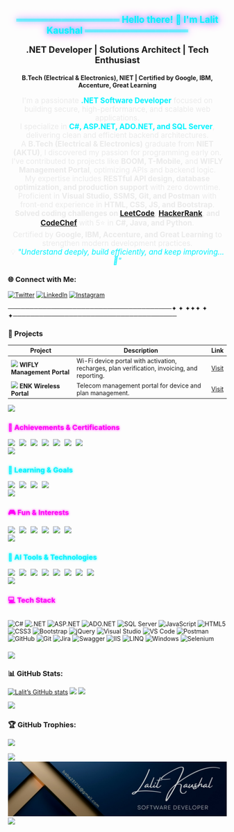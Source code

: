 <h2 align="center" style="color:#00F2FE; text-shadow: 0 0 10px #00F2FE, 0 0 20px #FF00F7;">════════════════ Hello there! 👋 I'm Lalit Kaushal ════════════════</h2>


<p align="center" style="font-size:20px;">
  <b>.NET Developer | Solutions Architect | Tech Enthusiast</b>
</p>
<p align="center">
  <b>B.Tech (Electrical & Electronics), NIET | Certified by Google, IBM, Accenture, Great Learning</b>
</p>

<p align="center" style="color:#EAEAEA; font-size:17px;">
  I'm a passionate <b style="color:#00F2FE;">.NET Software Developer</b> focused on building secure, high-performance, and scalable web applications.<br>
  I specialize in <b style="color:#00F2FE;">C#, ASP.NET, ADO.NET, and SQL Server</b>, delivering clean and efficient backend architectures.<br>
  A <b>B.Tech (Electrical & Electronics)</b> graduate from <b>NIET (AKTU)</b>, I discovered my passion for programming early on.<br>
  I’ve contributed to projects like <b>BOOM, T-Mobile,</b> and <b>WIFLY Management Portal</b>, optimizing APIs and backend logic.<br>
  My expertise includes <b>RESTful API design, database optimization, and production support</b> with zero downtime.<br>
  Proficient in <b>Visual Studio, SSMS, Git, and Postman</b> with front-end experience in <b>HTML, CSS, JS, and Bootstrap</b>.<br>
  <b>Solved coding challenges on <a href="https://leetcode.com/u/lalit007/">LeetCode</a>, <a href="https://www.hackerrank.com/profile/lks007">HackerRank</a>, and <a href="https://www.codechef.com/users/lks231216">CodeChef</a></b> with 5⭐ in <b>C#, Java, and Python</b>.<br>
  Certified by <b>Google, IBM, Accenture, and Great Learning</b> to strengthen modern development practices.<br>
  💡 <i style="color:#00F2FE;">"Understand deeply, build efficiently, and keep improving...🚀"</i>
</p>

### 🌐 Connect with Me:
[![Twitter](https://img.shields.io/badge/Twitter-%231877F2.svg?logo=twitter&logoColor=white)](https://x.com/Lalit231216?t=Z1_m1J7YNO1a7D8Dj9C0Vw&s=09) 
[![LinkedIn](https://img.shields.io/badge/LinkedIn-%230077B5.svg?logo=linkedin&logoColor=white)](https://www.linkedin.com/in/lalit-kaushal-7862501b5/) 
[![Instagram](https://img.shields.io/badge/Instagram-%23E4405F.svg?logo=Instagram&logoColor=white)](https://instagram.com/LalitKaushal)



  ──────────────────────────────────────✦  ✦ ✦✦✦ ✦  ✦──────────────────────────────────────

### 🚀 Projects

| Project | Description | Link |
|---------|-------------|------|
| <img src="https://upload.wikimedia.org/wikipedia/commons/6/6f/Wi-Fi_logo.png" width="30" /> **WIFLY Management Portal** | Wi-Fi device portal with activation, recharges, plan verification, invoicing, and reporting. | [Visit](https://pos.wifly.us) |
| <img src="https://upload.wikimedia.org/wikipedia/commons/1/1a/Enk_Logo.png" width="30" /> **ENK Wireless Portal** | Telecom management portal for device and plan management. | [Visit](https://pos.enkwirelessinc.com) |


<img src="https://img.shields.io/badge/════════════════════════════════════════════════════════════════════════════════════════════════════════════════════════════════════════════-008080.svg?style=flat&logoColor=#008080">


<h3 style="color:#FF00F7; text-shadow:0 0 5px #FF00F7;">🏅 Achievements & Certifications</h3>

<div style="display:flex; flex-wrap:wrap; gap:10px;">
<a href="https://cloud.google.com/certification/data-engineer"><img src="https://img.shields.io/badge/Google-Professional%20Data%20Engineer-4285F4?style=for-the-badge&logo=google&logoColor=white"></a>
<a href="https://www.ibm.com/certify"><img src="https://img.shields.io/badge/IBM-Full%20Stack%20Development-051E3E?style=for-the-badge&logo=ibm&logoColor=white"></a>
<a href="https://www.accenture.com/"><img src="https://img.shields.io/badge/Accenture-Advanced%20.NET%20Developer-0A0A0A?style=for-the-badge&logo=accenture&logoColor=white"></a>
<a href="https://www.greatlearning.in/"><img src="https://img.shields.io/badge/Great%20Learning-Cloud%20%26%20DevOps-FF5733?style=for-the-badge&logo=greatlearning&logoColor=white"></a>
<a href="https://leetcode.com/lalitkaushal007/"><img src="https://img.shields.io/badge/LeetCode-300%2B%20Challenges-F79F1F?style=for-the-badge&logo=leetcode&logoColor=white"></a>
<a href="https://www.hackerrank.com/lalitkaushal007"><img src="https://img.shields.io/badge/HackerRank-5%20Star%20Rating-2EC866?style=for-the-badge&logo=hackerrank&logoColor=white"></a>
<a href="https://www.codechef.com/users/lalitkaushal007"><img src="https://img.shields.io/badge/CodeChef-5%20Star%20Rating-EC6814?style=for-the-badge&logo=codechef&logoColor=white"></a>
</div>

<img src="https://img.shields.io/badge/════════════════════════════════════════════════════════════════════════════════════════════════════════════════════════════════════════════-008080.svg?style=flat&logoColor=#008080">


<h3 style="color:#00F2FE; text-shadow:0 0 5px #00F2FE;">🎯 Learning & Goals</h3>
<div style="display:flex; flex-wrap:wrap; gap:10px;">
<a href="https://dotnet.microsoft.com/"><img src="https://img.shields.io/badge/.NET%20Core-8.0-512BD4?style=for-the-badge&logo=dotnet&logoColor=white"></a>
<a href="https://azure.microsoft.com/"><img src="https://img.shields.io/badge/Azure-Microsoft%20Cloud-0078D4?style=for-the-badge&logo=microsoft-azure&logoColor=white"></a>
<a href="https://microservices.io/"><img src="https://img.shields.io/badge/Microservices-Architecture-FF6F61?style=for-the-badge"></a>
<a href="https://github.com/lalitkaushal007"><img src="https://img.shields.io/badge/Open%20Source-Contributions-4ABF3D?style=for-the-badge&logo=github&logoColor=white"></a>
   

</div>

<img src="https://img.shields.io/badge/════════════════════════════════════════════════════════════════════════════════════════════════════════════════════════════════════════════-008080.svg?style=flat&logoColor=#008080">


<h3 style="color:#FF00F7; text-shadow:0 0 5px #FF00F7;">🎮 Fun & Interests</h3>
<div style="display:flex; flex-wrap:wrap; gap:10px;">
<a href="https://leetcode.com/lalitkaushal007/"><img src="https://img.shields.io/badge/LeetCode-Problem%20Solving-F79F1F?style=for-the-badge&logo=leetcode&logoColor=white"></a>
<a href="https://www.hackerrank.com/lalitkaushal007"><img src="https://img.shields.io/badge/HackerRank-Competitive%20Programming-2EC866?style=for-the-badge&logo=hackerrank&logoColor=white"></a>
<a href="https://www.codechef.com/users/lalitkaushal007"><img src="https://img.shields.io/badge/CodeChef-Programming%20Contests-EC6814?style=for-the-badge&logo=codechef&logoColor=white"></a>
<a href="#"><img src="https://img.shields.io/badge/Photography-Hobby-FF69B4?style=for-the-badge&logo=instagram&logoColor=white"></a>
<a href="#"><img src="https://img.shields.io/badge/Traveling-Adventure-1E90FF?style=for-the-badge&logo=airbnb&logoColor=white"></a>
<a href="#"><img src="https://img.shields.io/badge/Music-Hobby-9400D3?style=for-the-badge&logo=spotify&logoColor=white"></a>
</div>

<img src="https://img.shields.io/badge/════════════════════════════════════════════════════════════════════════════════════════════════════════════════════════════════════════════-008080.svg?style=flat&logoColor=#008080">


<h3 style="color:#00F2FE; text-shadow:0 0 5px #00F2FE;">🤖 AI Tools & Technologies</h3>
<div style="display:flex; flex-wrap:wrap; gap:10px;">
<a href="https://chat.openai.com/"><img src="https://img.shields.io/badge/ChatGPT-OpenAI-74aa9c?style=for-the-badge&logo=openai&logoColor=white"></a>
<a href="https://openai.com/dall-e"><img src="https://img.shields.io/badge/DALL·E-OpenAI-F6D258?style=for-the-badge&logo=openai&logoColor=black"></a>
<a href="https://www.midjourney.com/"><img src="https://img.shields.io/badge/MidJourney-AI-FF0080?style=for-the-badge"></a>
<a href="https://www.anthropic.com/"><img src="https://img.shields.io/badge/Claude-Anthropic-4B8BBE?style=for-the-badge&logo=anthropic&logoColor=white"></a>
<a href="https://bard.google.com/"><img src="https://img.shields.io/badge/Bard-Google-4285F4?style=for-the-badge&logo=google&logoColor=white"></a>
<a href="https://github.com/features/copilot"><img src="https://img.shields.io/badge/GitHub%20Copilot-Microsoft-00C8FF?style=for-the-badge&logo=github&logoColor=white"></a>
<a href="https://stability.ai/stable-diffusion"><img src="https://img.shields.io/badge/Stable%20Diffusion-AI-FBAF00?style=for-the-badge"></a>
<a href="https://openai.com/research/whisper"><img src="https://img.shields.io/badge/Whisper-OpenAI-10A37F?style=for-the-badge&logo=openai&logoColor=white"></a>
</div>

<img src="https://img.shields.io/badge/════════════════════════════════════════════════════════════════════════════════════════════════════════════════════════════════════════════-008080.svg?style=flat&logoColor=#008080">


<h3 style="color:#FF00F7; text-shadow:0 0 5px #FF00F7;">💻 Tech Stack</h3>
<div style="display:flex; flex-wrap:wrap; gap:8px;">


![C#](https://img.shields.io/badge/c%23-%23239120.svg?style=flat&logo=c-sharp&logoColor=white)
![.NET](https://img.shields.io/badge/.NET-512BD4?style=flat&logo=dotnet&logoColor=white)
![ASP.NET](https://img.shields.io/badge/ASP.NET-%230078D4.svg?style=flat&logo=.net&logoColor=white)
![ADO.NET](https://img.shields.io/badge/ADO.NET-%235C2D91.svg?style=flat&logo=dotnet&logoColor=white)
![SQL Server](https://img.shields.io/badge/Microsoft%20SQL%20Server-CC2927?style=flat&logo=microsoft%20sql%20server&logoColor=white)
![JavaScript](https://img.shields.io/badge/javascript-%23323330.svg?style=flat&logo=javascript&logoColor=%23F7DF1E)
![HTML5](https://img.shields.io/badge/html5-%23E34F26.svg?style=flat&logo=html5&logoColor=white)
![CSS3](https://img.shields.io/badge/css3-%231572B6.svg?style=flat&logo=css3&logoColor=white)
![Bootstrap](https://img.shields.io/badge/bootstrap-%23563D7C.svg?style=flat&logo=bootstrap&logoColor=white)
![jQuery](https://img.shields.io/badge/jquery-%230769AD.svg?style=flat&logo=jquery&logoColor=white)
![Visual Studio](https://img.shields.io/badge/Visual%20Studio-5C2D91.svg?style=flat&logo=visual-studio&logoColor=white)
![VS Code](https://img.shields.io/badge/VS%20Code-007ACC?style=flat&logo=visual-studio-code&logoColor=white)
![Postman](https://img.shields.io/badge/Postman-FF6C37?style=flat&logo=postman&logoColor=white)
![GitHub](https://img.shields.io/badge/github-%23121011.svg?style=flat&logo=github&logoColor=white)
![Git](https://img.shields.io/badge/git-%23F05033.svg?style=flat&logo=git&logoColor=white)
![Jira](https://img.shields.io/badge/jira-%230A0FFF.svg?style=flat&logo=jira&logoColor=white)
![Swagger](https://img.shields.io/badge/Swagger-85EA2D?style=flat&logo=swagger&logoColor=black)
![IIS](https://img.shields.io/badge/IIS-0078D7?style=flat&logo=microsoft&logoColor=white)
![LINQ](https://img.shields.io/badge/LINQ-.NET%20Language%20Integrated%20Query-512BD4?style=flat&logo=dotnet&logoColor=white)
![Windows](https://img.shields.io/badge/Windows-0078D6?style=flat&logo=windows&logoColor=white)
![Selenium](https://img.shields.io/badge/Selenium-43B02A?style=flat&logo=selenium&logoColor=white)

<img src="https://img.shields.io/badge/════════════════════════════════════════════════════════════════════════════════════════════════════════════════════════════════════════════-008080.svg?style=flat&logoColor=#008080">
</div>

### 📊 GitHub Stats:
[![Lalit’s GitHub stats](https://github-readme-stats.vercel.app/api?username=lalitkaushal007&theme=dark&count_private=true&show_icons=true)](https://github.com/lalitkaushal007)
![](https://github-readme-streak-stats.herokuapp.com/?user=lalitkaushal007&theme=dark)
![](https://github-readme-stats.vercel.app/api/top-langs/?username=lalitkaushal007&count_private=true&show_icons=true&theme=dark)



<img src="https://img.shields.io/badge/════════════════════════════════════════════════════════════════════════════════════════════════════════════════════════════════════════════-008080.svg?style=flat&logoColor=#008080">



### 🏆 GitHub Trophies:
![](https://github-profile-trophy.vercel.app/?username=lalitkaushal007&theme=radical&no-frame=false&no-bg=false&margin-w=4)



<img src="https://img.shields.io/badge/════════════════════════════════════════════════════════════════════════════════════════════════════════════════════════════════════════════-008080.svg?style=flat&logoColor=#008080">


<img src="https://github.com/lalitkaushal007/lalitkaushal007/blob/main/header_.jpg" />

<img src="https://img.shields.io/badge/══════════════════════════════════════════════════════════════ThankYou_for_Visiting══════════════════════════════════════════════════════════-008080.svg?style=flat&logoColor=#008080">
